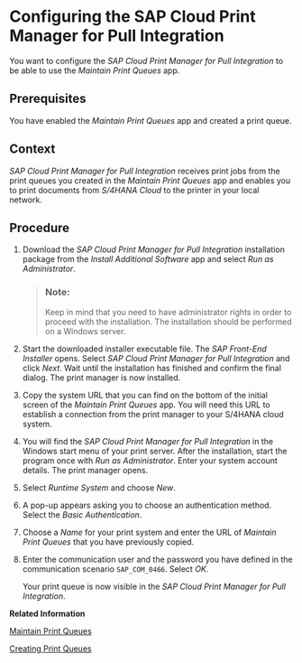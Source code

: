 <!-- loioc53c2020e51448ca8152e8a8c9c9bfff -->

# Configuring the SAP Cloud Print Manager for Pull Integration

You want to configure the *SAP Cloud Print Manager for Pull Integration* to be able to use the *Maintain Print Queues* app.



<a name="loioc53c2020e51448ca8152e8a8c9c9bfff__ConfiguringTheSAPCloudPrintManager_prerequisites"/>

## Prerequisites

You have enabled the *Maintain Print Queues* app and created a print queue.



<a name="loioc53c2020e51448ca8152e8a8c9c9bfff__ConfiguringTheSAPCloudPrintManager_context"/>

## Context

*SAP Cloud Print Manager for Pull Integration* receives print jobs from the print queues you created in the *Maintain Print Queues* app and enables you to print documents from *S/4HANA Cloud* to the printer in your local network.



<a name="loioc53c2020e51448ca8152e8a8c9c9bfff__ConfiguringTheSAPCloudPrintManager_steps"/>

## Procedure

1.  Download the *SAP Cloud Print Manager for Pull Integration* installation package from the *Install Additional Software* app and select *Run as Administrator*.

    > ### Note:  
    > Keep in mind that you need to have administrator rights in order to proceed with the installation. The installation should be performed on a Windows server.

2.  Start the downloaded installer executable file. The *SAP Front-End Installer* opens. Select *SAP Cloud Print Manager for Pull Integration* and click *Next*. Wait until the installation has finished and confirm the final dialog. The print manager is now installed.

3.  Copy the system URL that you can find on the bottom of the initial screen of the *Maintain Print Queues* app. You will need this URL to establish a connection from the print manager to your S/4HANA cloud system.

4.  You will find the *SAP Cloud Print Manager for Pull Integration* in the Windows start menu of your print server. After the installation, start the program once with *Run as Administrator*. Enter your system account details. The print manager opens.

5.  Select *Runtime System* and choose *New*.

6.  A pop-up appears asking you to choose an authentication method. Select the *Basic Authentication*.

7.  Choose a *Name* for your print system and enter the URL of *Maintain Print Queues* that you have previously copied.

8.  Enter the communication user and the password you have defined in the communication scenario `SAP_COM_0466`. Select *OK*.

    Your print queue is now visible in the *SAP Cloud Print Manager for Pull Integration*.


**Related Information**  


[Maintain Print Queues](maintain-print-queues-9dd6f64.md "")

[Creating Print Queues](creating-print-queues-ed3e22d.md "You want to set up print queues to manage the printing of documents.")

 <?sap-ot O2O class="- topic/link " href="c5018d7883d04429bb43baad408ee333.xml" text="" desc="" xtrc="link:3" xtrf="file:/home/builder/src/dita-all/jjq1673438782153/loio2080d0faf9d84ce6aa14caa4caa32935_en-US/src/content/localization/en-us/c53c2020e51448ca8152e8a8c9c9bfff.xml" output-class="" outputTopicFile="file:/home/builder/tp.net.sf.dita-ot/2.3/plugins/com.elovirta.dita.markdown_1.3.0/xsl/dita2markdownImpl.xsl" ?> 

 <?sap-ot O2O class="- topic/link " href="d07a4297e776446e898f2b27532f63c6.xml" text="" desc="" xtrc="link:4" xtrf="file:/home/builder/src/dita-all/jjq1673438782153/loio2080d0faf9d84ce6aa14caa4caa32935_en-US/src/content/localization/en-us/c53c2020e51448ca8152e8a8c9c9bfff.xml" output-class="" outputTopicFile="file:/home/builder/tp.net.sf.dita-ot/2.3/plugins/com.elovirta.dita.markdown_1.3.0/xsl/dita2markdownImpl.xsl" ?> 

